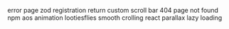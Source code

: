 
error page
zod registration return
custom scroll bar
404 page not found
npm aos animation
lootiesflies
smooth crolling
react parallax
lazy loading